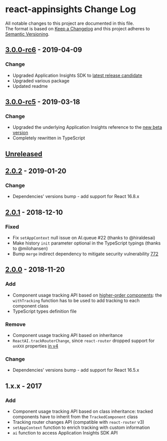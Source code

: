 # react-appinsights Change Log

All notable changes to this project are documented in this file.  
The format is based on [Keep a Changelog](http://keepachangelog.com/) and this project adheres to [Semantic Versioning](http://semver.org/).

## [3.0.0-rc6] - 2019-04-09

### Change
- Upgraded Application Insights SDK to [latest release candidate](ai-latest-rc)
- Upgraded various package
- Updated readme

## [3.0.0-rc5] - 2019-03-18

### Change
- Upgraded the underlying Application Insights reference to the [new beta version](ai-beta)
- Completely rewritten in TypeScript

## [Unreleased]

## [2.0.2] - 2019-01-20

### Change

- Dependencies' versions bump - add support for React 16.8.x

## [2.0.1] - 2018-12-10

### Fixed

- Fix `setAppContext` null issue on AI.queue #22 (thanks to @hiraldesai)
- Make history `init` parameter optional in the TypeScript typings (thanks to @milohansen)
- Bump `merge` indirect dependency to mitigate security vulnerability [772](https://www.npmjs.com/advisories/722)

## [2.0.0] - 2018-11-20

### Add

- Component usage tracking API based on [higher-order components](https://reactjs.org/docs/higher-order-components.html): the `withTracking` function has to be used to add tracking to each component class
- TypeScript types definition file

### Remove

- Component usage tracking API based on inheritance
- `ReactAI.trackRouterChange`, since `react-router` dropped support for `onXXX` properties [in v4](https://github.com/ReactTraining/react-router/blob/master/packages/react-router/docs/guides/migrating.md#on-properties)

### Change

- Dependencies' versions bump - add support for React 16.5.x

## 1.x.x - 2017

### Add

- Component usage tracking API based on class inheritance: tracked components have to inherit from the `TrackedComponent` class
- Tracking router changes API (compatible with `react-router` v3)
- `setAppContext` function to enrich tracking with custom information
- `ai` function to access Application Insights SDK API

[unreleased]: https://github.com/Azure/react-appinsights/compare/v2.0.2...HEAD
[2.0.0]: https://github.com/Azure/react-appinsights/compare/v1.0.4...v2.0.0
[2.0.1]: https://github.com/Azure/react-appinsights/compare/v2.0.0...v2.0.1
[2.0.2]: https://github.com/Azure/react-appinsights/compare/v2.0.1...v2.0.2
[3.0.0-rc5]: https://github.com/Azure/react-appinsights/compare/v2.0.1...TypeScript-rewrite
[3.0.0-rc6]: https://github.com/Azure/react-appinsights/compare/v3.0.0-rc5...v3.0.0-rc6
[ai-beta]: https://www.npmjs.com/package/@microsoft/applicationinsights-web/v/2.0.0-beta.3
[ai-latest-rc]: https://www.npmjs.com/package/@microsoft/applicationinsights-web/v/2.0.0-rc1